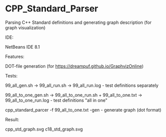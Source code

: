 # CPP_Standard_Parser
Parsing C++ Standard definitions and generating graph description (for graph visualization)

IDE:

NetBeans IDE 8.1

Features:

DOT-file generation (for https://dreampuf.github.io/GraphvizOnline)

Tests:

99_all_gen.sh -> 99_all_run.sh -> 99_all_run.log - test definitions separately

99_all_to_one_gen.sh -> 99_all_to_one_run.sh + 99_all_to_one.txt -> 99_all_to_one_run.log - test definitions "all in one"

cpp_standard_parcer -f 99_all_to_one.txt -gen - generate graph (dot format)

Result:

cpp_std_graph.svg
c18_std_graph.svg
